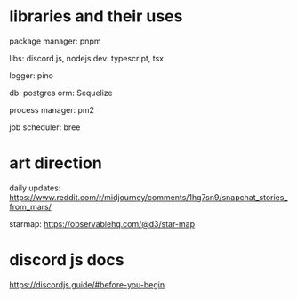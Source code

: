 # libraries and their uses

package manager: pnpm

libs: discord.js, nodejs
dev: typescript, tsx

logger: pino

db: postgres
orm: Sequelize

process manager: pm2

job scheduler: bree

# art direction

daily updates: https://www.reddit.com/r/midjourney/comments/1hg7sn9/snapchat_stories_from_mars/

starmap: https://observablehq.com/@d3/star-map

# discord js docs

https://discordjs.guide/#before-you-begin
